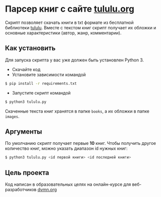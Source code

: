 # Парсер книг с сайте [tululu.org](https://tululu.org/)

Скрипт позволяет скачать книги в txt формате из бесплатной библиотеки 
[tululu](https://tululu.org/). Вместе с текстом книг скрипт получает их обложки 
и основные характеристики (автор, жанр, комментарии).

## Как установить

Для запуска скрипта у вас уже должен быть установлен Python 3.

- Скачайте код
- Установите зависимости командой 
```bash
$ pip install -r requirements.txt
```
- Запустите скрипт командой 
```bash
$ python3 tululu.py
```

Скаченные текста книг хранятся в папке `books`, а их обложки в папке `images`.

## Аргументы

По умолчанию скрипт получает первые **10** книг. Чтобы получить другое 
количество книг, можно указать диапазон id нужных книг:

```bash
$ python3 tululu.py <id первой книги> <id последней книги>
```

## Цель проекта

Код написан в образовательных целях на онлайн-курсе для веб-разработчиков 
[dvmn.org](https://dvmn.org/)
